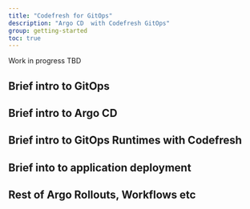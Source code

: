 ```yaml
---
title: "Codefresh for GitOps"
description: "Argo CD  with Codefresh GitOps"
group: getting-started
toc: true
---
```


Work in progress TBD

## Brief intro to GitOps

## Brief intro to Argo CD

## Brief intro to GitOps Runtimes with Codefresh

## Brief into to application deployment

## Rest of Argo Rollouts, Workflows etc
